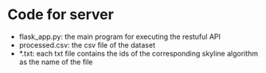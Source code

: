 # Code for server
* flask_app.py: the main program for executing the restuful API
* processed.csv: the csv file of the dataset
* *.txt: each txt file contains the ids of the corresponding skyline algorithm as the name of the file
